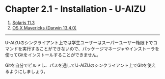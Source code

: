 Chapter 2.1 - Installation - U-AIZU
=======

1. [Solaris 11.3](./02_1_1.md)
2. [OS X Mavericks (Darwin 13.4.0)](./02_1_2.md)

---

U-AIZUのシンクライアント上では学生ユーザーはスーパーユーザー権限下でコマンドを実行することができないので、パッケージマネージャやインストーラを使ってGitをインストールすることができません。

Gitを自分でビルドし、パスを通してU-AIZUのシンクライアント上でGitを使えるようにしましょう。